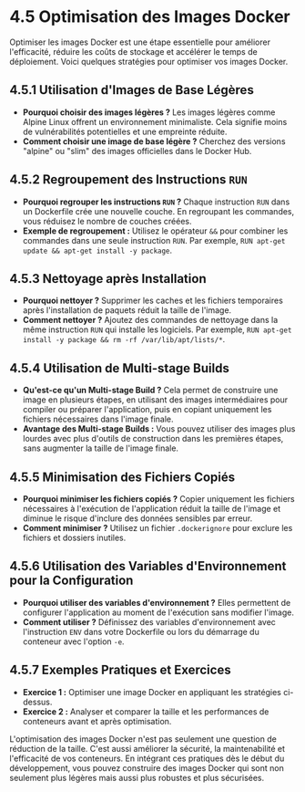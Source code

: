 # 4.5 Optimisation des Images Docker

Optimiser les images Docker est une étape essentielle pour améliorer l'efficacité, réduire les coûts de stockage et accélérer le temps de déploiement. Voici quelques stratégies pour optimiser vos images Docker.

## 4.5.1 Utilisation d'Images de Base Légères

- **Pourquoi choisir des images légères ?** Les images légères comme Alpine Linux offrent un environnement minimaliste. Cela signifie moins de vulnérabilités potentielles et une empreinte réduite.
- **Comment choisir une image de base légère ?** Cherchez des versions "alpine" ou "slim" des images officielles dans le Docker Hub.

## 4.5.2 Regroupement des Instructions `RUN`

- **Pourquoi regrouper les instructions `RUN` ?** Chaque instruction `RUN` dans un Dockerfile crée une nouvelle couche. En regroupant les commandes, vous réduisez le nombre de couches créées.
- **Exemple de regroupement :** Utilisez le opérateur `&&` pour combiner les commandes dans une seule instruction `RUN`. Par exemple, `RUN apt-get update && apt-get install -y package`.

## 4.5.3 Nettoyage après Installation

- **Pourquoi nettoyer ?** Supprimer les caches et les fichiers temporaires après l'installation de paquets réduit la taille de l'image.
- **Comment nettoyer ?** Ajoutez des commandes de nettoyage dans la même instruction `RUN` qui installe les logiciels. Par exemple, `RUN apt-get install -y package && rm -rf /var/lib/apt/lists/*`.

## 4.5.4 Utilisation de Multi-stage Builds

- **Qu'est-ce qu'un Multi-stage Build ?** Cela permet de construire une image en plusieurs étapes, en utilisant des images intermédiaires pour compiler ou préparer l'application, puis en copiant uniquement les fichiers nécessaires dans l'image finale.
- **Avantage des Multi-stage Builds :** Vous pouvez utiliser des images plus lourdes avec plus d'outils de construction dans les premières étapes, sans augmenter la taille de l'image finale.

## 4.5.5 Minimisation des Fichiers Copiés

- **Pourquoi minimiser les fichiers copiés ?** Copier uniquement les fichiers nécessaires à l'exécution de l'application réduit la taille de l'image et diminue le risque d'inclure des données sensibles par erreur.
- **Comment minimiser ?** Utilisez un fichier `.dockerignore` pour exclure les fichiers et dossiers inutiles.

## 4.5.6 Utilisation des Variables d'Environnement pour la Configuration

- **Pourquoi utiliser des variables d'environnement ?** Elles permettent de configurer l'application au moment de l'exécution sans modifier l'image.
- **Comment utiliser ?** Définissez des variables d'environnement avec l'instruction `ENV` dans votre Dockerfile ou lors du démarrage du conteneur avec l'option `-e`.

## 4.5.7 Exemples Pratiques et Exercices

- **Exercice 1 :** Optimiser une image Docker en appliquant les stratégies ci-dessus.
- **Exercice 2 :** Analyser et comparer la taille et les performances de conteneurs avant et après optimisation.

L'optimisation des images Docker n'est pas seulement une question de réduction de la taille. C'est aussi améliorer la sécurité, la maintenabilité et l'efficacité de vos conteneurs. En intégrant ces pratiques dès le début du développement, vous pouvez construire des images Docker qui sont non seulement plus légères mais aussi plus robustes et plus sécurisées.
